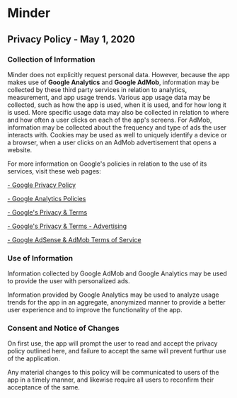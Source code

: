 # Minder

## Privacy Policy - May 1, 2020


### Collection of Information

Minder does not explicitly request personal data. However, because the app makes use of **Google Analytics** and
**Google AdMob**, information may be collected by these third party services in relation to analytics, measurement, and app usage trends. Various app usage data may be collected, such as how the app is used, when it is used, and for how long it is used. More specific usage data may also be collected in relation to where and how often a user clicks on each of the app's screens. For AdMob, information may be collected about the frequency and type of ads the user interacts with. Cookies may be used as well to uniquely identify a device or a browser, when a user clicks on an AdMob advertisement that opens a website.

For more information on Google's policies in relation to the use of its services, visit these web pages:

[- Google Privacy Policy](https://policies.google.com/privacy)

[- Google Analytics Policies](https://support.google.com/analytics/answer/4597324)

[- Google's Privacy & Terms](https://www.google.com/policies/privacy/partners/)

[- Google's Privacy & Terms - Advertising](https://policies.google.com/technologies/ads)

[- Google AdSense & AdMob Terms of Service](https://www.google.com/adsense/new/localized-terms)



### Use of Information

Information collected by Google AdMob and Google Analytics may be used to provide the user with personalized ads.

Information provided by Google Analytics may be used to analyze usage trends for the app in an aggregate, anonymized manner to provide a better user experience and to improve the functionality of the app.



### Consent and Notice of Changes

On first use, the app will prompt the user to read and accept the privacy policy outlined here, and failure to accept the same will prevent furthur use of the application.

Any material changes to this policy will be communicated to users of the app in a timely manner, and likewise require all users to reconfirm their acceptance of the same.
